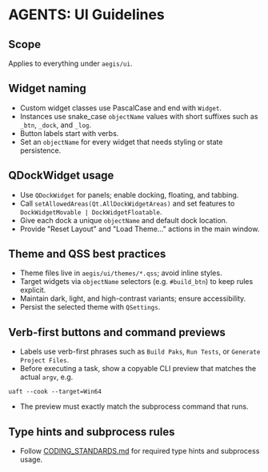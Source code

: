 # AGENTS: UI Guidelines

## Scope
Applies to everything under `aegis/ui`.

## Widget naming
- Custom widget classes use PascalCase and end with `Widget`.
- Instances use snake_case `objectName` values with short suffixes such as `_btn`, `_dock`, and `_log`.
- Button labels start with verbs.
- Set an `objectName` for every widget that needs styling or state persistence.

## QDockWidget usage
- Use `QDockWidget` for panels; enable docking, floating, and tabbing.
- Call `setAllowedAreas(Qt.AllDockWidgetAreas)` and set features to `DockWidgetMovable | DockWidgetFloatable`.
- Give each dock a unique `objectName` and default dock location.
- Provide "Reset Layout" and "Load Theme…" actions in the main window.

## Theme and QSS best practices
- Theme files live in `aegis/ui/themes/*.qss`; avoid inline styles.
- Target widgets via `objectName` selectors (e.g. `#build_btn`) to keep rules explicit.
- Maintain dark, light, and high-contrast variants; ensure accessibility.
- Persist the selected theme with `QSettings`.

## Verb-first buttons and command previews
- Labels use verb-first phrases such as `Build Paks`, `Run Tests`, or `Generate Project Files`.
- Before executing a task, show a copyable CLI preview that matches the actual `argv`, e.g.

```
uaft --cook --target=Win64
```

- The preview must exactly match the subprocess command that runs.

## Type hints and subprocess rules
- Follow [CODING_STANDARDS.md](../../CODING_STANDARDS.md) for required type hints and subprocess usage.

